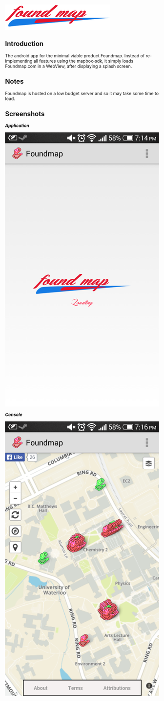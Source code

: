 ![Foundmap](/app/src/main/res/drawable-hdpi/foundmap.png?raw=true "Foundmap")

Introduction
-------
The android app for the minimal viable product Foundmap. Instead of re-implementing all features using the mapbox-sdk, it simply loads Foundmap.com in a WebView, after displaying a splash screen.

Notes
-------
Foundmap is hosted on a low budget server and so it may take some time to load.

Screenshots
-------

***Application***

![Splash](/screenshots/splash.png?raw=true "Splash Screen")

***Console***

![App](/screenshots/app.png?raw=true "App")
